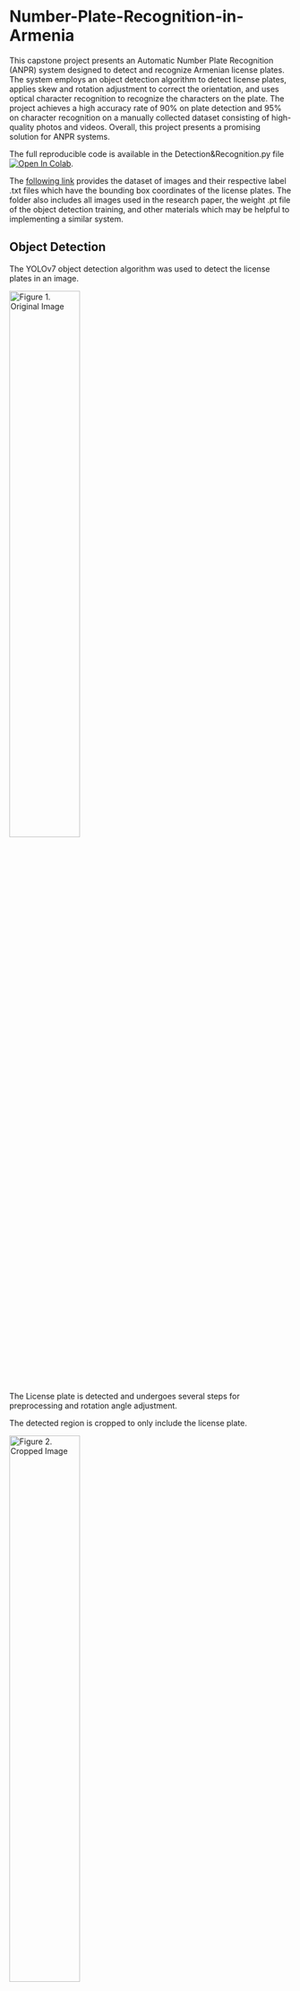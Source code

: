 # Number-Plate-Recognition-in-Armenia

This capstone project presents an Automatic Number Plate Recognition (ANPR) system designed to detect and 
recognize Armenian license plates. The system employs an object detection algorithm to detect license plates, 
applies skew and rotation adjustment to correct the orientation, and uses optical character recognition to recognize 
the characters on the plate. The project achieves a high accuracy rate of 90% on plate detection and 95% on 
character recognition on a manually collected dataset consisting of high-quality photos and videos. Overall, 
this project presents a promising solution for ANPR systems.

The full reproducible code is available in the Detection&Recognition.py file
[![Open In Colab](https://colab.research.google.com/assets/colab-badge.svg)](https://colab.research.google.com/drive/1vFEyAeCmFb8QFZWE57XC9f177INedpqh?usp=sharing). 

The [following link](https://drive.google.com/drive/folders/1n1fak5Y7me_ifWcE9PARYmaqWE6sw-e-?usp=share_link) provides the dataset of images and their respective label .txt files which have the bounding box coordinates of 
the license plates. The folder also includes all images used in the research paper, the weight .pt file of the object detection training,
and other materials which may be helpful to implementing a similar system. 

## Object Detection

The YOLOv7 object detection algorithm was used to detect the license plates in an image.

<img src="https://drive.google.com/uc?export=view&id=1RAIC18q_jIc5eMi63vKRrD9lEmm2lxwu" title="Figure 1. Original Image" width="50%" />

The License plate is detected and undergoes several steps for preprocessing and rotation angle adjustment. 

The detected region is cropped to only include the license plate. 

<img src="https://drive.google.com/uc?export=view&id=1uGPbxJLtoBPLJQB4AVqiB9Ij9ed_kzn0" alt="Figure 2. Cropped Image" width="50%" />

The image is converted from RGB color to gray. 

<img src="https://drive.google.com/uc?export=view&id=11abSPW4rsaSmKBE_LUKEual_ezVDdYzI" alt="Figure 3. Gray Image" width="50%" />

The edges are detected using Canny Edge Detection.

<img src="https://drive.google.com/uc?export=view&id=1gvVY0EUhtHHdbEC9SfTbbfPtVypn_BLN" alt="Figure 4. Edge Detected Image" width="50%" />

Hough transform is used to detect straight lines.

<img src="https://drive.google.com/uc?export=view&id=15axv6HudhHqY91rFf-OkvAKmnrn5qvqW" alt="Figure 5. Hough Transform" width="50%" />

The image is rotated using Affine transformations.

<img src="https://drive.google.com/uc?export=view&id=1h6fOZiz5maWWfiM59-RRmQnHsax8QzxL" alt="Figure 6. Rotated Image" width="50%" />

The contours of the image are detected. 

<img src="https://drive.google.com/uc?export=view&id=1v333umN_MTOMKyOVLIePnPmf0-pr1wfb" alt="Figure 7. Contours Image" width="50%" />

Finally, the characters of the number plate are recognized using EasyOCR.
<img src="https://drive.google.com/uc?export=view&id=187sFFvb5QL2hvNeRjfbl583w7mhEC6Es" alt="Figure 8. Final Image" width="50%" />

